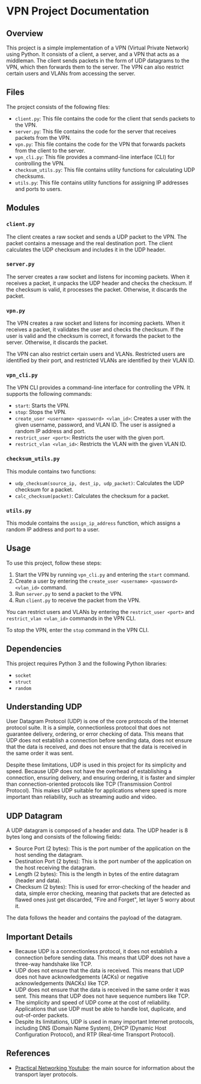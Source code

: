 # VPN Project Documentation

## Overview

This project is a simple implementation of a VPN (Virtual Private Network) using Python. It consists of a client, a server, and a VPN that acts as a middleman. The client sends packets in the form of UDP datagrams to the VPN, which then forwards them to the server. The VPN can also restrict certain users and VLANs from accessing the server.

## Files

The project consists of the following files:

- `client.py`: This file contains the code for the client that sends packets to the VPN.
- `server.py`: This file contains the code for the server that receives packets from the VPN.
- `vpn.py`: This file contains the code for the VPN that forwards packets from the client to the server.
- `vpn_cli.py`: This file provides a command-line interface (CLI) for controlling the VPN.
- `checksum_utils.py`: This file contains utility functions for calculating UDP checksums.
- `utils.py`: This file contains utility functions for assigning IP addresses and ports to users.

## Modules

### `client.py`

The client creates a raw socket and sends a UDP packet to the VPN. The packet contains a message and the real destination port. The client calculates the UDP checksum and includes it in the UDP header.

### `server.py`

The server creates a raw socket and listens for incoming packets. When it receives a packet, it unpacks the UDP header and checks the checksum. If the checksum is valid, it processes the packet. Otherwise, it discards the packet.

### `vpn.py`

The VPN creates a raw socket and listens for incoming packets. When it receives a packet, it validates the user and checks the checksum. If the user is valid and the checksum is correct, it forwards the packet to the server. Otherwise, it discards the packet.

The VPN can also restrict certain users and VLANs. Restricted users are identified by their port, and restricted VLANs are identified by their VLAN ID.

### `vpn_cli.py`

The VPN CLI provides a command-line interface for controlling the VPN. It supports the following commands:

- `start`: Starts the VPN.
- `stop`: Stops the VPN.
- `create_user <username> <password> <vlan_id>`: Creates a user with the given username, password, and VLAN ID. The user is assigned a random IP address and port.
- `restrict_user <port>`: Restricts the user with the given port.
- `restrict_vlan <vlan_id>`: Restricts the VLAN with the given VLAN ID.

### `checksum_utils.py`

This module contains two functions:

- `udp_checksum(source_ip, dest_ip, udp_packet)`: Calculates the UDP checksum for a packet.
- `calc_checksum(packet)`: Calculates the checksum for a packet.

### `utils.py`

This module contains the `assign_ip_address` function, which assigns a random IP address and port to a user.

## Usage

To use this project, follow these steps:

1. Start the VPN by running `vpn_cli.py` and entering the `start` command.
2. Create a user by entering the `create_user <username> <password> <vlan_id>` command.
3. Run `server.py` to send a packet to the VPN.
4. Run `client.py` to receive the packet from the VPN.

You can restrict users and VLANs by entering the `restrict_user <port>` and `restrict_vlan <vlan_id>` commands in the VPN CLI.

To stop the VPN, enter the `stop` command in the VPN CLI.

## Dependencies

This project requires Python 3 and the following Python libraries:

- `socket`
- `struct`
- `random`

## Understanding UDP

User Datagram Protocol (UDP) is one of the core protocols of the Internet protocol suite. It is a simple, connectionless protocol that does not guarantee delivery, ordering, or error checking of data. This means that UDP does not establish a connection before sending data, does not ensure that the data is received, and does not ensure that the data is received in the same order it was sent.

Despite these limitations, UDP is used in this project for its simplicity and speed. Because UDP does not have the overhead of establishing a connection, ensuring delivery, and ensuring ordering, it is faster and simpler than connection-oriented protocols like TCP (Transmission Control Protocol). This makes UDP suitable for applications where speed is more important than reliability, such as streaming audio and video.

## UDP Datagram

A UDP datagram is composed of a header and data. The UDP header is 8 bytes long and consists of the following fields:

- Source Port (2 bytes): This is the port number of the application on the host sending the datagram.
- Destination Port (2 bytes): This is the port number of the application on the host receiving the datagram.
- Length (2 bytes): This is the length in bytes of the entire datagram (header and data).
- Checksum (2 bytes): This is used for error-checking of the header and data, simple error checking, meaning that packets that are detected as flawed ones just get discarded, "Fire and Forget", let layer 5 worry about it.

The data follows the header and contains the payload of the datagram.

## Important Details

- Because UDP is a connectionless protocol, it does not establish a connection before sending data. This means that UDP does not have a three-way handshake like TCP.
- UDP does not ensure that the data is received. This means that UDP does not have acknowledgements (ACKs) or negative acknowledgements (NACKs) like TCP.
- UDP does not ensure that the data is received in the same order it was sent. This means that UDP does not have sequence numbers like TCP.
- The simplicity and speed of UDP come at the cost of reliability. Applications that use UDP must be able to handle lost, duplicate, and out-of-order packets.
- Despite its limitations, UDP is used in many important Internet protocols, including DNS (Domain Name System), DHCP (Dynamic Host Configuration Protocol), and RTP (Real-time Transport Protocol).

## References

- [Practical Networking Youtube](https://www.youtube.com/@PracticalNetworking): the main source for information about the transport layer protocols.
